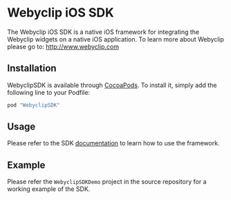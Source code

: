 # Webyclip iOS SDK

The Webyclip iOS SDK is a native iOS framework for integrating the Webyclip widgets on a native iOS application. To learn more about Webyclip please go to: http://www.webyclip.com

## Installation

WebyclipSDK is available through [CocoaPods](http://cocoapods.org). To install
it, simply add the following line to your Podfile:

```ruby
pod "WebyclipSDK"
```

## Usage
Please refer to the SDK [documentation](http://code.webyclip.com/doc/ios/index.html) to learn how to use the framework.

## Example
Please refer the `WebyclipSDKDemo` project in the source repository for a working example of the SDK.
